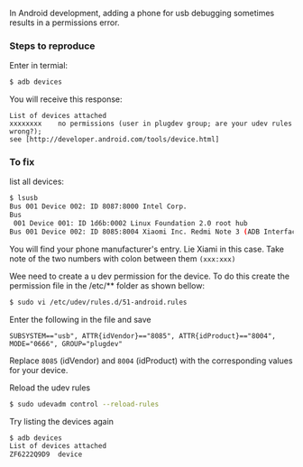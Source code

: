 In Android development, adding a phone for usb debugging sometimes results in a permissions error.

### Steps to reproduce
Enter in termial:
```sh
$ adb devices
```
You will receive this response:

```
List of devices attached
xxxxxxxx    no permissions (user in plugdev group; are your udev rules wrong?);
see [http://developer.android.com/tools/device.html]
```

### To fix
list all devices:
```sh
$ lsusb
Bus 001 Device 002: ID 8087:8000 Intel Corp. 
Bus
 001 Device 001: ID 1d6b:0002 Linux Foundation 2.0 root hub
Bus 001 Device 002: ID 8085:8004 Xiaomi Inc. Redmi Note 3 (ADB Interface).
```

You will find your phone manufacturer's entry. Lie Xiami in this case.
Take note of the two numbers with colon between them 
`(xxx:xxx)`

Wee need to create a u dev permission for the device. To do this create the permission file in the /etc/** folder as shown bellow:

```sh
$ sudo vi /etc/udev/rules.d/51-android.rules
```
Enter the following in the file and save

``SUBSYSTEM=="usb", ATTR{idVendor}=="8085", ATTR{idProduct}=="8004", MODE="0666", GROUP="plugdev"
``

Replace `8085` (idVendor) and  `8004` (idProduct) with the corresponding values for your device.

Reload the udev rules

```sh
$ sudo udevadm control --reload-rules
```

Try listing the devices again
```sh
$ adb devices
List of devices attached
ZF6222Q9D9  device
```